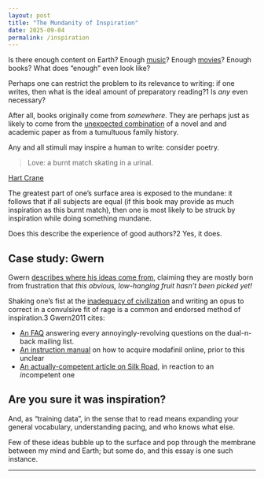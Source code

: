 ```yaml
---
layout: post
title: "The Mundanity of Inspiration"
date: 2025-09-04
permalink: /inspiration
---
```


Is there enough content on Earth? Enough [music](http://croissanthology.com/music)? Enough [movies](https://gwern.net/media-rl)? Enough books? What does “enough” even look like?

Perhaps one can restrict the problem to its relevance to writing: if one writes, then what is the ideal amount of preparatory reading?1 Is *any* even necessary?

After all, books originally come from *somewhere*. They are perhaps just as likely to come from the [unexpected combination](https://www.lesswrong.com/posts/dhj9dhiwhq3DX6W8z/hero-licensing) of a novel and and academic paper as from a tumultuous family history.

<div class="indent-2">Any and all stimuli may inspire a human to write: consider poetry. </div>


> Love: a burnt match skating in a urinal.

[Hart Crane](https://en.wikipedia.org/wiki/Hart_Crane)


The greatest part of one’s surface area is exposed to the mundane: it follows that if all subjects are equal (if this book may provide as much inspiration as this burnt match), then one is most likely to be struck by inspiration while doing something mundane.

Does this describe the experience of good authors?2 Yes, it does.


## **Case study: Gwern**


Gwern [describes where his ideas come from](https://gwern.net/about#finding-my-ideas), claiming they are mostly born from frustration that *this obvious, low-hanging fruit hasn’t been picked yet!*

Shaking one’s fist at the [inadequacy of civilization](https://equilibriabook.com) and writing an opus to correct in a convulsive fit of rage is a common and endorsed method of inspiration.3 Gwern2011 cites:


- [An FAQ](http://gwern.net/dnb) answering every annoyingly-revolving questions on the dual-n-back mailing list.
- [An instruction manual](http://gwern.net/modafinil) on how to acquire modafinil online, prior to this unclear
- [An actually-competent article on Silk Road](http://gwern.net/silk-road), in reaction to an *in*competent one



## **Are you sure it was inspiration?**



And, as “training data”, in the sense that to read means expanding your general vocabulary, understanding pacing, and who knows what else.

Few of these ideas bubble up to the surface and pop through the membrane between my mind and Earth; but some do, and this essay is one such instance.


---

[^1]: The uses of reading here are at least twofold: Source material, in the sense that you’ll write nonsense if you attempt to document a case or write under a literary genre without having studied it beforehand.

[^2]: It certainly describes mine; the vast majority of what I write is about the mundane and, what’s more, a sort of egocentric mundane where planning solutions to my problems / reflecting on my experiences / noticing things happening to me, becomes the center of all my attention.

[^3]: ** **See also [Elisabeth von Nostrand’s letter to her past self](https://www.lesswrong.com/posts/uGDtroD26aLvHSoK2/dear-self-we-need-to-talk-about-ambition-1) and the spite-based road that led her to fixing her own local patch of inadequacies.
